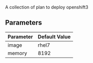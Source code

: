 A collection of plan to deploy openshift3

## Parameters

|Parameter        |Default Value                   |
|-----------------|--------------------------------|
|image            |rhel7                           |
|memory           |8192                            |

